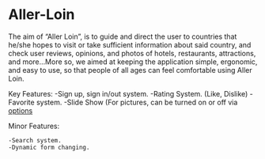 Aller-Loin
==========
The aim of “Aller Loin”, is to guide and direct the user to countries that he/she hopes to visit or take sufficient information about said country, and check user reviews, opinions, and photos of hotels, restaurants, attractions, and more…More so, we aimed at keeping the application simple, ergonomic, and easy to use, so that people of all ages can feel comfortable using Aller Loin. 

Key Features: 
	-Sign up, sign in/out system.
	-Rating System. (Like, Dislike)
	-Favorite system.
	-Slide Show (For pictures, can be turned on or off via [options](https://github.com/vogosvagen/Aller-Loin/tree/master/Main/Options)

Minor Features:

	-Search system.
	-Dynamic form changing.
